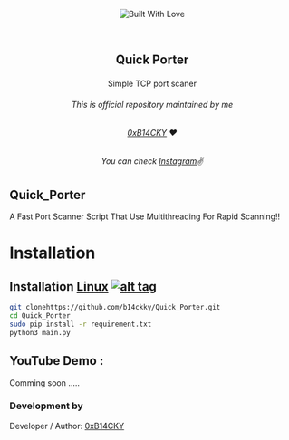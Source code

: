 <p align=center>
  <img title="Built With Love" src="https://forthebadge.com/images/badges/built-with-love.svg"></p>
  
  <br>
  
##   <p align="center">Quick Porter<p align="center"> 
  <p align="center">Simple TCP port scaner<p align="center">




###### <p align="center">*This is official repository maintained by me*
###### <p align="center"> *[0xB14CKY](https://www.instagram.com/0xz33l/) ❤️*
###### <p align="center"> *You can check [Instagram](https://www.instagram.com/0xz33l/)✌*
  

## Quick_Porter
 
A Fast Port Scanner Script That Use Multithreading For Rapid Scanning!!
  

 
 # Installation

## Installation [Linux](https://wikipedia.org/wiki/Linux) [![alt tag](http://icons.iconarchive.com/icons/dakirby309/simply-styled/32/OS-Linux-icon.png)](https://upload.wikimedia.org/wikipedia/commons/3/35/Tux.svg)

```bash
git clonehttps://github.com/b14ckky/Quick_Porter.git
cd Quick_Porter
sudo pip install -r requirement.txt
python3 main.py
```

 ## YouTube Demo :
  Comming soon .....


 

 ### Development by

Developer / Author: [0xB14CKY](https://www.instagram.com/0xz33l/)
